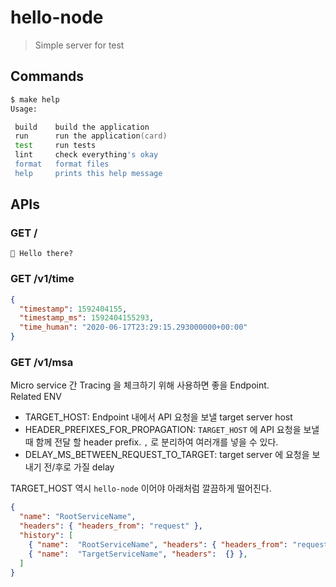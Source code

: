 # hello-node

> Simple server for test

## Commands

```zsh
$ make help
Usage: 

 build    build the application
 run      run the application(card)
 test     run tests
 lint     check everything's okay
 format   format files
 help     prints this help message
```

## APIs

### GET /

```text
👋 Hello there?
```

### GET /v1/time

```json
{
  "timestamp": 1592404155,
  "timestamp_ms": 1592404155293,
  "time_human": "2020-06-17T23:29:15.293000000+00:00"
}
```

### GET /v1/msa

Micro service 간 Tracing 을 체크하기 위해 사용하면 좋을 Endpoint.  
Related ENV
* TARGET_HOST: Endpoint 내에서 API 요청을 보낼 target server host
* HEADER_PREFIXES_FOR_PROPAGATION: `TARGET_HOST` 에 API 요청을 보낼 때 함께 전달 할 header prefix. `,` 로 분리하여 여러개를 넣을 수 있다.
* DELAY_MS_BETWEEN_REQUEST_TO_TARGET: target server 에 요청을 보내기 전/후로 가질 delay

TARGET_HOST 역시 `hello-node` 이어야 아래처럼 깔끔하게 떨어진다.

```json
{
  "name": "RootServiceName",
  "headers": { "headers_from": "request" },
  "history": [
    { "name":  "RootServiceName", "headers": { "headers_from": "request" } },
    { "name":  "TargetServiceName", "headers":  {} },
  ]
}
```

